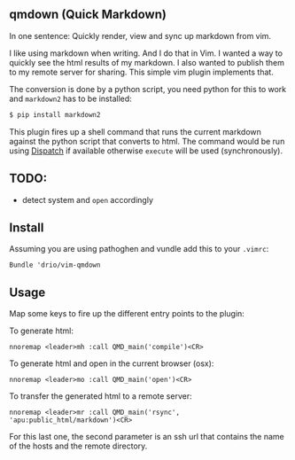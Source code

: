 qmdown (Quick Markdown)
---

In one sentence: Quickly render, view and sync up markdown from vim.

I like using markdown when writing. And I do that in Vim. I wanted a way to
quickly see the html results of my markdown. I also wanted to publish them
to my remote server for sharing. This simple vim plugin implements
that.

The conversion is done by a python script, you need python for this to work 
and `markdown2` has to be installed:

```sh
$ pip install markdown2
```

This plugin fires up a shell command that runs the current markdown against
the python script that converts to html. The command would be run using
[Dispatch](https://github.com/tpope/vim-dispatch) if available otherwise
`execute` will be used (synchronously).


TODO:
---
  - detect system and `open` accordingly


Install
---

Assuming you are using pathoghen and vundle add this to your `.vimrc`:

`Bundle 'drio/vim-qmdown`

Usage
---

Map some keys to fire up the different entry points to the plugin:

To generate html:

`nnoremap <leader>mh :call QMD_main('compile')<CR>`

To generate html and open in the current browser (osx):

`nnoremap <leader>mo :call QMD_main('open')<CR>`

To transfer the generated html to a remote server:

`nnoremap <leader>mr :call QMD_main('rsync', 'apu:public_html/markdown')<CR>`

For this last one, the second parameter is an ssh url that contains the 
name of the hosts and the remote directory.
